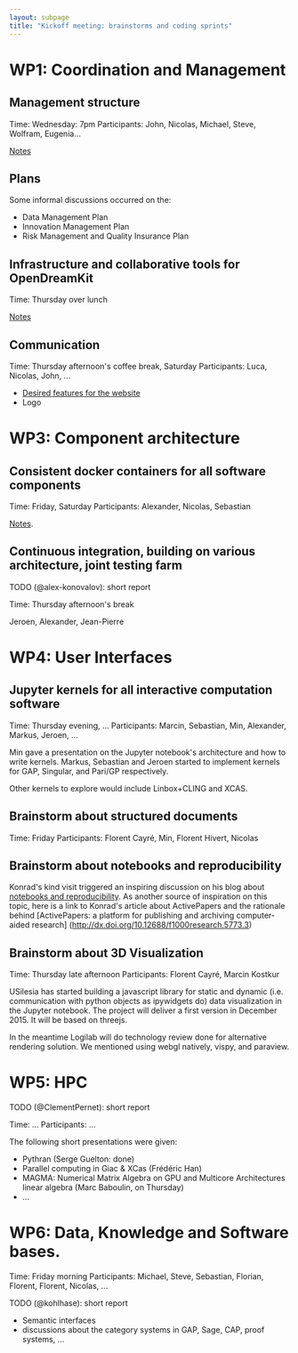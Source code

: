```yaml
---
layout: subpage
title: "Kickoff meeting: brainstorms and coding sprints"
---
```


# WP1: Coordination and Management

## Management structure

Time: Wednesday: 7pm
Participants: John, Nicolas, Michael, Steve, Wolfram, Eugenia...

[Notes](../management_structure)

## Plans

Some informal discussions occurred on the:

- Data Management Plan
- Innovation Management Plan
- Risk Management and Quality Insurance Plan

## Infrastructure and collaborative tools for OpenDreamKit

Time: Thursday over lunch

[Notes](../infrastructure)

## Communication

Time: Thursday afternoon's coffee break, Saturday
Participants: Luca, Nicolas, John, ...

- [Desired features for the website](https://github.com/OpenDreamKit/OpenDreamKit.github.io/issues/18)
- Logo

# WP3: Component architecture

## Consistent docker containers for all software components

Time: Friday, Saturday
Participants: Alexander, Nicolas, Sebastian

[Notes](../docker).

## Continuous integration, building on various architecture, joint testing farm

TODO (@alex-konovalov): short report

Time: Thursday afternoon's break

Jeroen, Alexander, Jean-Pierre

# WP4: User Interfaces

## Jupyter kernels for all interactive computation software

Time: Thursday evening, ...
Participants: Marcin, Sebastian, Min, Alexander, Markus, Jeroen, ...

Min gave a presentation on the Jupyter notebook's architecture and how
to write kernels. Markus, Sebastian and Jeroen started to implement
kernels for GAP, Singular, and Pari/GP respectively.

Other kernels to explore would include Linbox+CLING and XCAS.

## Brainstorm about structured documents

Time: Friday
Participants: Florent Cayré, Min, Florent Hivert, Nicolas

## Brainstorm about notebooks and reproducibility

Konrad's kind visit triggered an inspiring discussion on his blog about
[notebooks and reproducibility](https://khinsen.wordpress.com/2015/09/03/beyond-jupyter-whats-in-a-notebook/). As another source of inspiration on this topic, here is a link
to Konrad's article about ActivePapers and the rationale behind
[ActivePapers: a platform for publishing and archiving computer-aided research]
(http://dx.doi.org/10.12688/f1000research.5773.3)

## Brainstorm about 3D Visualization

Time: Thursday late afternoon
Participants: Florent Cayré, Marcin Kostkur

USilesia has started building a javascript library for static and
dynamic (i.e. communication with python objects as ipywidgets do) data
visualization in the Jupyter notebook. The project will deliver a
first version in December 2015. It will be based on threejs.

In the meantime Logilab will do technology review done for alternative
rendering solution. We mentioned using webgl natively, vispy, and
paraview.

# WP5: HPC

TODO (@ClementPernet): short report

Time: ...
Participants: ...

The following short presentations were given:

- Pythran (Serge Guelton: done)
- Parallel computing in Giac & XCas (Frédéric Han)
- MAGMA: Numerical Matrix Algebra on GPU and Multicore Architectures
  linear algebra (Marc Baboulin, on Thursday)
- ...

# WP6: Data, Knowledge and Software bases.

Time: Friday morning
Participants: Michael, Steve, Sebastian, Florian, Florent, Florent, Nicolas, ...

TODO (@kohlhase): short report

- Semantic interfaces
- discussions about the category systems in GAP, Sage, CAP, proof systems, ...

